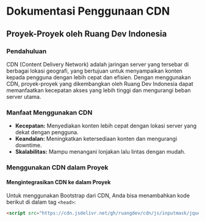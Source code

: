# Dokumentasi Penggunaan CDN
## Proyek-Proyek oleh Ruang Dev Indonesia

### Pendahuluan
CDN (Content Delivery Network) adalah jaringan server yang tersebar di berbagai lokasi geografi, yang bertujuan untuk menyampaikan konten kepada pengguna dengan lebih cepat dan efisien. Dengan menggunakan CDN, proyek-proyek yang dikembangkan oleh Ruang Dev Indonesia dapat memanfaatkan kecepatan akses yang lebih tinggi dan mengurangi beban server utama.

### Manfaat Menggunakan CDN
- **Kecepatan:** Menyediakan konten lebih cepat dengan lokasi server yang dekat dengan pengguna.
- **Keandalan:** Meningkatkan ketersediaan konten dan mengurangi downtime.
- **Skalabilitas:** Mampu menangani lonjakan lalu lintas dengan mudah.

### Menggunakan CDN dalam Proyek
#### Mengintegrasikan CDN ke dalam Proyek
Untuk menggunakan Bootstrap dari CDN, Anda bisa menambahkan kode berikut di dalam tag `<head>`:
```html
<script src="https://cdn.jsdelivr.net/gh/ruangdev/cdn/js/inputmask/jquery.inputmask.min.js" integrity="sha384-9Fu4odnMwVrefPIJA7dvRxpA2/eb0Ti9D6ZgDSytHqzVd7JYLYqGeLnqBB2QCTEv" crossorigin="anonymous"></script>
